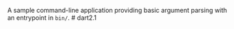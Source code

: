 A sample command-line application providing basic argument parsing with an entrypoint in `bin/`.
#   d a r t 2 . 1  
 